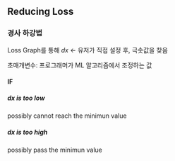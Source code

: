 ## Reducing Loss

### 경사 하강법

Loss Graph를 통해 $dx$ <- 유저가 직접 설정 후, 극솟값을 찾음

초매개변수: 프로그래머가 ML 알고리즘에서 조정하는 값

#### IF

##### $dx$ is too low

possibly cannot reach the minimun value

##### $dx$ is too high

possibly pass the minimun value
